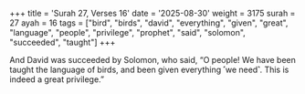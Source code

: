+++
title = 'Surah 27, Verses 16'
date = '2025-08-30'
weight = 3175
surah = 27
ayah = 16
tags = ["bird", "birds", "david", "everything", "given", "great", "language", "people", "privilege", "prophet", "said", "solomon", "succeeded", "taught"]
+++

And David was succeeded by Solomon, who said, “O people! We have been taught the language of birds, and been given everything ˹we need˺. This is indeed a great privilege.”